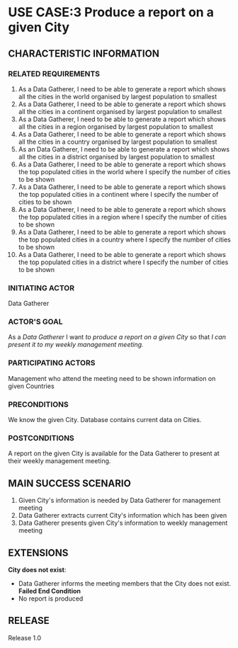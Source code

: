 # USE CASE:3 Produce a report on a given City

## CHARACTERISTIC INFORMATION

### RELATED REQUIREMENTS
1. As a Data Gatherer, I need to be able to generate a report which shows all the cities in the world organised
   by largest population to smallest
2. As a Data Gatherer, I need to be able to generate a report which shows all the cities in a continent organised 
   by largest population to smallest
3. As a Data Gatherer, I need to be able to generate a report which shows all the cities in a region organised 
   by largest population to smallest
4. As a Data Gatherer, I need to be able to generate a report which shows all the cities in a country organised 
   by largest population to smallest
5. As an Data Gatherer, I need to be able to generate a report which shows all the cities in a district organised 
   by largest population to smallest
6. As a Data Gatherer, I need to be able to generate a report which shows the top populated cities in the world
   where I specify the number of cities to be shown
7. As a Data Gatherer, I need to be able to generate a report which shows the top populated cities in a continent 
   where I specify the number of cities to be shown
8. As a Data Gatherer, I need to be able to generate a report which shows the top populated cities in a region 
   where I specify the number of cities to be shown
9. As a Data Gatherer, I need to be able to generate a report which shows the top populated cities in a country 
   where I specify the number of cities to be shown 
10. As a Data Gatherer, I need to be able to generate a report which shows the top populated cities in a district 
    where I specify the number of cities to be shown

### INITIATING ACTOR 
Data Gatherer

### ACTOR'S GOAL
As a *Data Gatherer* I want *to produce a report on a given City* so that *I can present it to my weekly management 
meeting.*

### PARTICIPATING ACTORS
Management who attend the meeting need to be shown information on given Countries

### PRECONDITIONS
We know the given City. Database contains current data on Cities.

### POSTCONDITIONS
A report on the given City is available for the Data Gatherer to present at their weekly management meeting.

## MAIN SUCCESS SCENARIO
1. Given City's information is needed by Data Gatherer for management meeting
2. Data Gatherer extracts current City's information which has been given
3. Data Gatherer presents given City's information to weekly management meeting

## EXTENSIONS
**City does not exist**:
 - Data Gatherer informs the meeting members that the City does not exist.
**Failed End Condition**
 - No report is produced

## RELEASE

Release 1.0